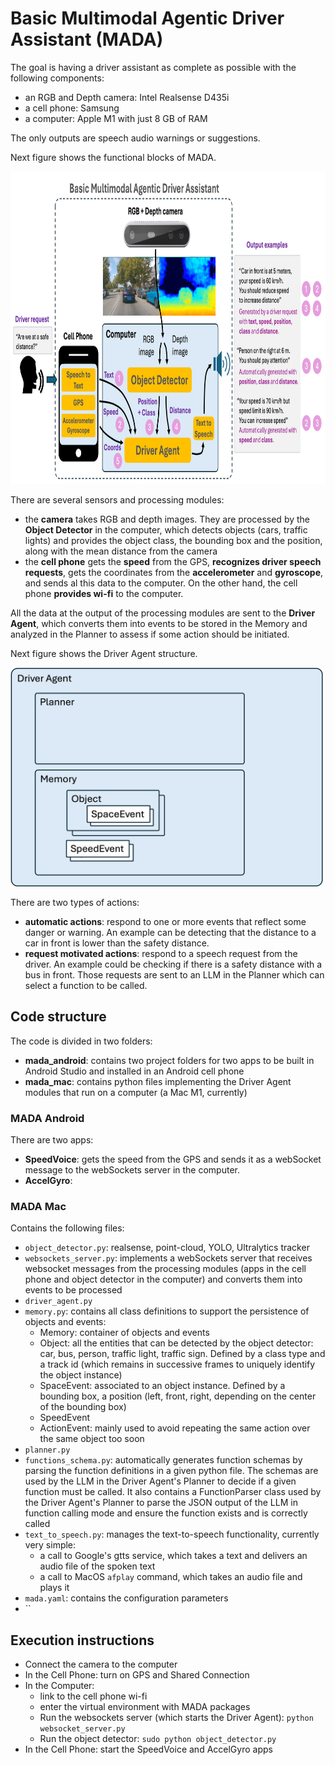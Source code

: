 # Basic Multimodal Agentic Driver Assistant (MADA)

The goal is having a driver assistant as complete as possible with the following components:
- an RGB and Depth camera: Intel Realsense D435i
- a cell phone: Samsung
- a computer: Apple M1 with just 8 GB of RAM

The only outputs are speech audio warnings or suggestions.

Next figure shows the functional blocks of MADA.

<img src="readme_files/esquema MADA.png" alt="MADA functional blocks" width="900" height="500" />

There are several sensors and processing modules:
- the **camera** takes RGB and depth images. They are processed by the **Object Detector** in the computer, which detects objects (cars, traffic lights) and provides the object class, the bounding box and the position, along with the mean distance from the camera
- the **cell phone** gets the **speed** from the GPS, **recognizes driver speech requests**, gets the coordinates from the **accelerometer** and **gyroscope**, and sends al this data to the computer. On the other hand, the cell phone **provides wi-fi** to the computer.

All the data at the output of the processing modules are sent to the **Driver Agent**, which converts them into events 
to be stored in the Memory and analyzed in the Planner to assess if some action should be initiated.

Next figure shows the Driver Agent structure.

<img src="readme_files/driver_agent.png" alt="Driver Agent structure" width="500" height="350" />

 There are two types of actions:
- **automatic actions**: respond to one or more events that reflect some danger or warning. An example can be detecting that the distance to a car in front is lower than the safety distance.
- **request motivated actions**: respond to a speech request from the driver. An example could be checking if there is a safety distance with a bus in front. Those requests are sent to an LLM in the Planner which can select a function to be called.

## Code structure
The code is divided in two folders:
- **mada_android**: contains two project folders for two apps to be built in Android Studio and installed in an Android cell phone
- **mada_mac**: contains python files implementing the Driver Agent modules that run on a computer (a Mac M1, currently)

### MADA Android
There are two apps: 
- **SpeedVoice**: gets the speed from the GPS and sends it as a webSocket message to the webSockets server in the computer.
- **AccelGyro**: 

### MADA Mac
Contains the following files:
- `object_detector.py`: realsense, point-cloud, YOLO, Ultralytics tracker
- `websockets_server.py`: implements a webSockets server that receives websocket messages from the processing modules (apps in the cell phone and object detector in the computer) and converts them into events to be processed 
- `driver_agent.py`
- `memory.py`: contains all class definitions to support the persistence of objects and events:
  - Memory: container of objects and events
  - Object: all the entities that can be detected by the object detector: car, bus, person, traffic light, traffic sign. Defined by a class type and a track id (which remains in successive frames to uniquely identify the object instance)
  - SpaceEvent: associated to an object instance. Defined by a bounding box, a position (left, front, right, depending on the center of the bounding box)
  - SpeedEvent
  - ActionEvent: mainly used to avoid repeating the same action over the same object too soon 
- `planner.py`
- `functions_schema.py`: automatically generates function schemas by parsing the function definitions in a given python file. The schemas are used by the LLM in the Driver Agent's Planner to decide if a given function must be called. It also contains a FunctionParser class used by the Driver Agent's Planner to parse the JSON output of the LLM in function calling mode and ensure the function exists and is correctly called
- `text_to_speech.py`: manages the text-to-speech functionality, currently very simple: 
  - a call to Google's gtts service, which takes a text and delivers an audio file of the spoken text
  - a call to MacOS `afplay` command, which takes an audio file and plays it
- `mada.yaml`: contains the configuration parameters
- ``

## Execution instructions
- Connect the camera to the computer
- In the Cell Phone: turn on GPS and Shared Connection
- In the Computer:
  - link to the cell phone wi-fi
  - enter the virtual environment with MADA packages
  - Run the websockets server (which starts the Driver Agent): `python websocket_server.py`
  - Run the object detector: `sudo python object_detector.py`
- In the Cell Phone: start the SpeedVoice and AccelGyro apps
